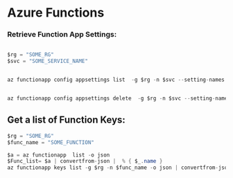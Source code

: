 # Azure Functions

### Retrieve Function App Settings:

```csharp

$rg = "SOME_RG"
$svc = "SOME_SERVICE_NAME"


az functionapp config appsettings list  -g $rg -n $svc --setting-names


az functionapp config appsettings delete  -g $rg -n $svc --setting-names AzureWebJobsDashboard


```

## Get a list of Function Keys:

```csharp
$rg = "SOME_RG"
$func_name = "SOME_FUNCTION"

$a = az functionapp  list -o json
$Func_list= $a | convertfrom-json |  % { $_.name }
az functionapp keys list -g $rg -n $func_name -o json | convertfrom-json


```

